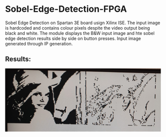 # Sobel-Edge-Detection-FPGA
Sobel Edge Detection on Spartan 3E board usign Xilinx ISE. The input image is hardcoded and contains colour pixels despite the video output being black and white.
The module displays the B&W input image and hte sobel edge detection results side by side on button presses.
Input image generated through IP generation. 


## Results:
![results](https://github.com/AEmreEser/Sobel-Edge-Detection-FPGA/blob/main/sobel_results.jpg)
